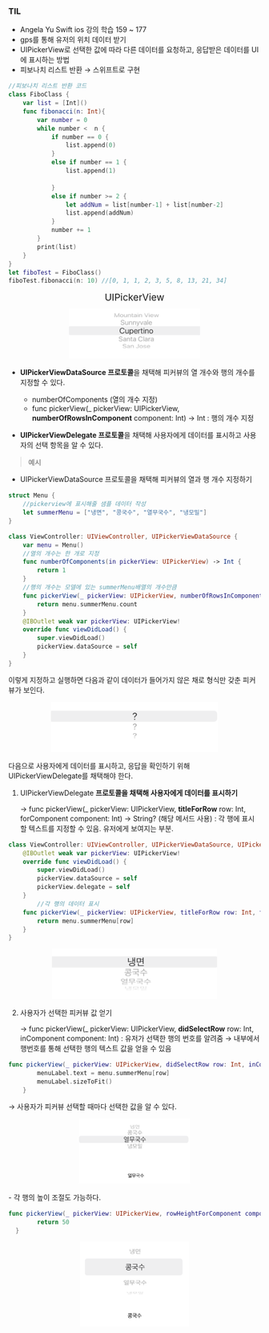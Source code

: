 ### TIL

- Angela Yu Swift ios 강의 학습 159 ~ 177
- gps를 통해 유저의 위치 데이터 받기
- UIPickerView로 선택한 값에 따라 다른 데이터를 요청하고, 응답받은 데이터를  UI에 표시하는 방법
- 피보나치 리스트 반환 → 스위프트로 구현

```swift
//피보나치 리스트 반환 코드
class FiboClass {
    var list = [Int]()
    func fibonacci(n: Int){
        var number = 0
        while number <  n {
            if number == 0 {
                list.append(0)
            }
            else if number == 1 {
                list.append(1)
                
            }
            else if number >= 2 {
                let addNum = list[number-1] + list[number-2]
                list.append(addNum)
            }
            number += 1
        }
        print(list)
    }
}
let fiboTest = FiboClass()
fiboTest.fibonacci(n: 10) //[0, 1, 1, 2, 3, 5, 8, 13, 21, 34]
```
<div align="center">
<div style="font-size: 19px; margin-bottom: 10px">UIPickerView</div>
<img src= "../../images/0116/1.png" height="100">
</div>

- **UIPickerViewDataSource 프로토콜**을 채택해 피커뷰의 열 개수와 행의 개수를 지정할 수 있다.

    - numberOfComponents (열의 개수 지정)
    - func pickerView(_ pickerView: UIPickerView, **numberOfRowsInComponent** component: Int) -> Int 
    : 행의 개수 지정

- **UIPickerViewDelegate 프로토콜**을 채택해 사용자에게 데이터를 표시하고 사용자의 선택 항목을 알 수 있다.

> 예시
- UIPickerViewDataSource 프로토콜을 채택해 피커뷰의 열과 행 개수 지정하기
```swift
struct Menu {
    //pickerview에 표시해줄 샘플 데이터 작성
    let summerMenu = ["냉면", "콩국수", "열무국수", "냉모밀"]
}
```

```swift
class ViewController: UIViewController, UIPickerViewDataSource {
    var menu = Menu()
    //열의 개수는 한 개로 지정
    func numberOfComponents(in pickerView: UIPickerView) -> Int {
        return 1
    } 
    //행의 개수는 모델에 있는 summerMenu배열의 개수만큼
    func pickerView(_ pickerView: UIPickerView, numberOfRowsInComponent component: Int) -> Int {
        return menu.summerMenu.count
    }
    @IBOutlet weak var pickerView: UIPickerView!
    override func viewDidLoad() {
        super.viewDidLoad()
        pickerView.dataSource = self
    }
}
```
이렇게 지정하고 실행하면 다음과 같이 데이터가 들어가지 않은 채로 형식만 갖춘 피커뷰가 보인다.
<p align="center">
<img src= "../../images/0116/2.png" height="100">
</p>
다음으로 사용자에게 데이터를 표시하고, 응답을 확인하기 위해  UIPickerViewDelegate를 채택해야 한다.

1. UIPickerViewDelegate **프로토콜을 채택해 사용자에게 데이터를 표시하기**

    → func pickerView(_ pickerView: UIPickerView, **titleForRow** row: Int, forComponent component: Int) -> String? (해당 메서드 사용)
    : 각 행에 표시할 텍스트를 지정할 수 있음. 유저에게 보여지는 부분. 

```swift
class ViewController: UIViewController, UIPickerViewDataSource, UIPickerViewDelegate {
    @IBOutlet weak var pickerView: UIPickerView!
    override func viewDidLoad() {
        super.viewDidLoad()
        pickerView.dataSource = self
        pickerView.delegate = self
    }
		//각 행의 데이터 표시
    func pickerView(_ pickerView: UIPickerView, titleForRow row: Int, forComponent component: Int) -> String? {
        return menu.summerMenu[row]
    }
}
```
<p align="center">
<img src= "../../images/0116/3.png" height="100">
</p>

2. 사용자가 선택한 피커뷰 값 얻기

    → func pickerView(_ pickerView: UIPickerView, **didSelectRow** row: Int, inComponent component: Int)
    : 유저가 선택한 행의 번호를 알려줌 → 내부에서 행번호를 통해 선택한 행의 텍스트 값을 얻을 수 있음

```swift
func pickerView(_ pickerView: UIPickerView, didSelectRow row: Int, inComponent component: Int) {
        menuLabel.text = menu.summerMenu[row]
        menuLabel.sizeToFit()
    }
```

→ 사용자가 피커뷰 선택할 때마다 선택한 값을 알 수 있다.
<p align="center">
<img src= "../../images/0116/4.png" height="130">
</p>
- 각 행의 높이 조절도 가능하다.

```swift
func pickerView(_ pickerView: UIPickerView, rowHeightForComponent component: Int) -> CGFloat {
        return 50
  }
```
<p align="center">
<img src= "../../images/0116/5.png" height="170">
</p>